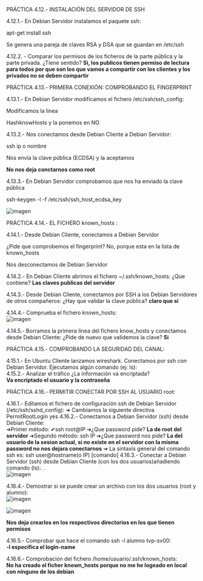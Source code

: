 PRÁCTICA 4.12.- INSTALACIÓN DEL SERVIDOR DE SSH

4.12.1.- En Debian Servidor instalamos el paquete ssh:

apt-get install ssh

Se genera una pareja de claves RSA y DSA que se guardan en /etc/ssh


4.12.2. - Comparar los permisos de los ficheros de la parte pública y la parte privada. ¿Tiene sentido?
**Si, los publicos tienen permiso de lectura para todos por que son los que vamos a compartir con los clientes y los privados no se deben compartir**

PRÁCTICA 4.13.- PRIMERA CONEXIÓN: COMPROBANDO EL FINGERPRINT

4.13.1.- En Debian Servidor modificamos el fichero /etc/ssh/ssh_config:

Modificamos la linea

HashknowHosts y la ponemos en NO


4.13.2.- Nos conectamos desde Debian Cliente a Debian Servidor:

ssh ip o nombre	

Nos envía la clave pública (ECDSA) y la aceptamos

**No nos deja conctarnos como root**

4.13.3.- En Debian Servidor comprobamos que nos ha enviado la clave pública

ssh-keygen -l -f /etc/ssh/ssh_host_ecdsa_key

![imagen](https://github.com/user-attachments/assets/92c3d55e-df0c-43cb-b54f-7389fece9056)



PRÁCTICA 4.14.- EL FICHERO known_hosts :

4.14.1.- Desde Debian Cliente, conectamos a Debian Servidor

¿Pide que comprobemos el fingerprint?
No, porque esta en la lista de known_hosts

Nos desconectamos de Debian Servidor


4.14.2.- En Debian Cliente abrimos el fichero ~/.ssh/known_hosts:
¿Que contiene?
**Las claves publicas del servidor**

4.14.3.- Desde Debian Cliente, conectamos por SSH a los Debian Servidores de otros compañeros:
¿Hay que validar la clave pública?
**claro que si**

4.14.4.- Comprueba el fichero known_hosts:  
![imagen](https://github.com/user-attachments/assets/c1832d38-2e53-43bc-9e52-34ff2c60f70d)


4.14.5.- Borramos la primera linea del fichero know_hosts y conectamos desde Debian Cliente:
¿Pide de nuevo que validemos la clave?
**Si**


PRÁCTICA 4.15.- COMPROBANDO LA SEGURIDAD DEL CANAL:	

4.15.1.- En Ubuntu Cliente lanzamos wireshark. Conectamos por ssh con Debian Servidor.
Ejecutamos algún comando (ej: ls):	
4.15.2.- Analizar el tráfico
    ¿La información va encriptada?	
**Va encriptado el usuario y la contraseña**


PRÁCTICA 4.16.- PERMITIR CONECTAR POR SSH AL USUARIO root:	

4.16.1.- Editamos el fichero de configuración ssh de Debian Servidor (/etc/ssh/sshd_config):
➔	Cambiamos la siguiente directiva
		PermitRootLogin yes
4.16.2.- Conectamos a Debian Servidor (ssh) desde Debian Cliente:	
		➔Primer método:
		✔ssh root@IP
		➔¿Que password pide?
  **La de root del servidor**
		➔Segundo método:
		ssh IP
		➔¿Que password nos pide?
  **La del usuario de la sesion actual, si no existe en el servidor con la misma password no nos dejara conectarnos**
➔	La sintaxis general del comando ssh es:
ssh user@hostname(o IP) [comando]
4.16.3.- Conectar a Debian Servidor (ssh) desde Debian Cliente (con los dos usuarios)añadiendo comando (ls):. .  
![imagen](https://github.com/user-attachments/assets/7224061e-0beb-433e-891e-0159a3d46e9d)

4.16.4.- Demostrar si se puede crear un archivo con los dos usuarios (root y alumno):	
![imagen](https://github.com/user-attachments/assets/9b8ae27e-71ed-43cf-b0f7-21002256e333)

![imagen](https://github.com/user-attachments/assets/152463e2-927b-466f-b6ea-efe69e9b8545)

**Nos deja crearlos en los respectivos directorios en los que tienen permisos**

4.16.5.- Comprobar que hace el comando ssh -l alumno tvp-sv00:	
**-l especifica el login-name**

4.16.6.- Comprobación del fichero /home/usuario/.ssh/known_hosts:	
**No ha creado el ficher known_hosts porque no me he logeado en local con ninguno de los debian**





